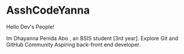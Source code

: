 # AsshCodeYanna

Hello Dev's People!

Im Dhayanna Penida Abo , an BSIS student [3rd year].
Explore Git and GitHub Community
Aspiring back-front end developer.




